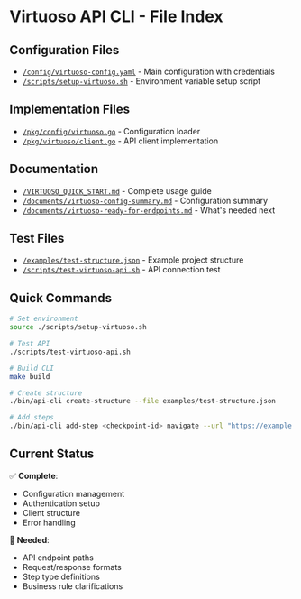 # Virtuoso API CLI - File Index

## Configuration Files
- [`/config/virtuoso-config.yaml`](../config/virtuoso-config.yaml) - Main configuration with credentials
- [`/scripts/setup-virtuoso.sh`](../scripts/setup-virtuoso.sh) - Environment variable setup script

## Implementation Files
- [`/pkg/config/virtuoso.go`](../pkg/config/virtuoso.go) - Configuration loader
- [`/pkg/virtuoso/client.go`](../pkg/virtuoso/client.go) - API client implementation

## Documentation
- [`/VIRTUOSO_QUICK_START.md`](../VIRTUOSO_QUICK_START.md) - Complete usage guide
- [`/documents/virtuoso-config-summary.md`](../../documents/virtuoso-config-summary.md) - Configuration summary
- [`/documents/virtuoso-ready-for-endpoints.md`](../../documents/virtuoso-ready-for-endpoints.md) - What's needed next

## Test Files
- [`/examples/test-structure.json`](../examples/test-structure.json) - Example project structure
- [`/scripts/test-virtuoso-api.sh`](../scripts/test-virtuoso-api.sh) - API connection test

## Quick Commands

```bash
# Set environment
source ./scripts/setup-virtuoso.sh

# Test API
./scripts/test-virtuoso-api.sh

# Build CLI
make build

# Create structure
./bin/api-cli create-structure --file examples/test-structure.json

# Add steps
./bin/api-cli add-step <checkpoint-id> navigate --url "https://example.com"
```

## Current Status

✅ **Complete**:
- Configuration management
- Authentication setup
- Client structure
- Error handling

🔴 **Needed**:
- API endpoint paths
- Request/response formats
- Step type definitions
- Business rule clarifications
